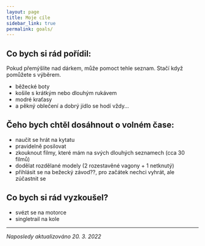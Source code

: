 ```yaml
---
layout: page
title: Moje cíle
sidebar_link: true
permalink: goals/
---
```

## Co bych si rád pořídil:
Pokud přemýšlíte nad dárkem, může pomoct tehle seznam. Stačí když pomůžete s výběrem.
* běžecké boty
* košile s krátkým nebo dlouhým rukávem
* modré kraťasy
* a pěkný oblečení a dobrý jídlo se hodí vždy...

## Čeho bych chtěl dosáhnout o volném čase:
* naučit se hrát na kytatu
* pravidelně posilovat
* zkouknout filmy, které mám na svých dlouhých seznamech (cca 30 filmů)
* dodělat rozdělané modely (2 rozestavěné vagony + 1 netknutý)
* přihlásit se na bežecký závod??, pro začátek nechci vyhrát, ale zúčastnit se

## Co bych si rád vyzkoušel?
* svézt se na motorce
* singletrail na kole

---
_Naposledy aktualizováno 20. 3. 2022_
